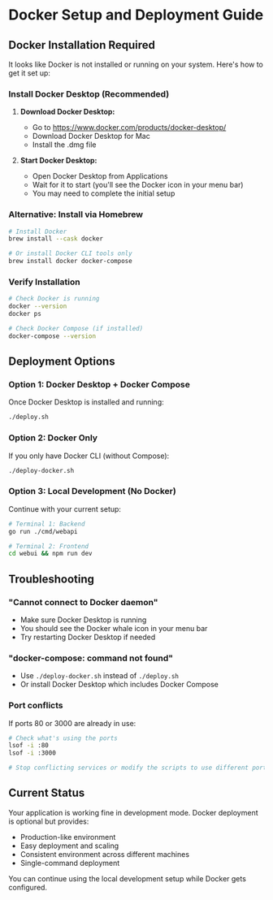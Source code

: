 # Docker Setup and Deployment Guide

## Docker Installation Required

It looks like Docker is not installed or running on your system. Here's how to get it set up:

### Install Docker Desktop (Recommended)

1. **Download Docker Desktop:**

    - Go to https://www.docker.com/products/docker-desktop/
    - Download Docker Desktop for Mac
    - Install the .dmg file

2. **Start Docker Desktop:**
    - Open Docker Desktop from Applications
    - Wait for it to start (you'll see the Docker icon in your menu bar)
    - You may need to complete the initial setup

### Alternative: Install via Homebrew

```bash
# Install Docker
brew install --cask docker

# Or install Docker CLI tools only
brew install docker docker-compose
```

### Verify Installation

```bash
# Check Docker is running
docker --version
docker ps

# Check Docker Compose (if installed)
docker-compose --version
```

## Deployment Options

### Option 1: Docker Desktop + Docker Compose

Once Docker Desktop is installed and running:

```bash
./deploy.sh
```

### Option 2: Docker Only

If you only have Docker CLI (without Compose):

```bash
./deploy-docker.sh
```

### Option 3: Local Development (No Docker)

Continue with your current setup:

```bash
# Terminal 1: Backend
go run ./cmd/webapi

# Terminal 2: Frontend
cd webui && npm run dev
```

## Troubleshooting

### "Cannot connect to Docker daemon"

-   Make sure Docker Desktop is running
-   You should see the Docker whale icon in your menu bar
-   Try restarting Docker Desktop if needed

### "docker-compose: command not found"

-   Use `./deploy-docker.sh` instead of `./deploy.sh`
-   Or install Docker Desktop which includes Docker Compose

### Port conflicts

If ports 80 or 3000 are already in use:

```bash
# Check what's using the ports
lsof -i :80
lsof -i :3000

# Stop conflicting services or modify the scripts to use different ports
```

## Current Status

Your application is working fine in development mode. Docker deployment is optional but provides:

-   Production-like environment
-   Easy deployment and scaling
-   Consistent environment across different machines
-   Single-command deployment

You can continue using the local development setup while Docker gets configured.
